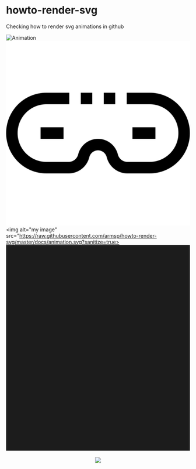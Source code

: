 # howto-render-svg
Checking how to render svg animations in github

![Animation](https://raw.githubusercontent.com/armsp/howto-render-svg/master/docs/animation.svg?sanitize=true)
![Still image](./docs/incognito.svg)
<img alt="my image" src="https://raw.githubusercontent.com/armsp/howto-render-svg/master/docs/animation.svg?sanitize=true>
![Animation](./docs/animation.svg)
<p align="center">
    <img src="https://github.com/armsp/howto-render-svg/blob/master/docs/animation.svg">
</p>
